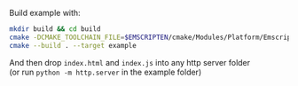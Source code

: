 Build example with: 

```sh
mkdir build && cd build
cmake -DCMAKE_TOOLCHAIN_FILE=$EMSCRIPTEN/cmake/Modules/Platform/Emscripten.cmake ..
cmake --build . --target example
```

And then drop `index.html` and `index.js` into any http server folder  
(or run `python -m http.server` in the example folder)
